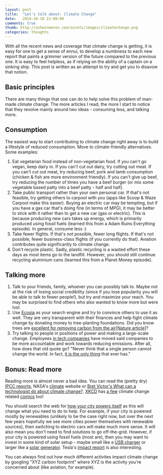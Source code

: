 ```yaml
---
layout: post
title:  "Let's talk about: Climate Change"
date:   2019-10-10 21:08:00
comments: true
thumb: http://ashwinmenon.com/assets/images/climatechange.png
categories: thoughts
---
```


With all the recent news and coverage that climate change is getting, it is easy for one to get a sense of ennui, to develop a numbness to each new report that paints a grimmer version of the future compared to the previous one. It is easy to feel helpless, as if relying on the ability of a captain on a sinking ship. This post is written as an attempt to try and get you to disavow that notion.

## Basic principles
There are many things that one can do to help solve this problem of man-made climate change. The more articles I read, the more I start to notice that they revolve mainly around two ideas - consuming less, and talking more.

## Consumption
The easiest way to start contributing to climate change right away is to build a lifestyle of reduced consumption. Move to climate-friendly alternatives. Some examples:
1. Eat vegetarian food instead of non-vegetarian food. If you can't go vegan, keep dairy in. If you can't cut out dairy, try cutting out meat. If you can't cut out meat, try reducing beef, pork and lamb consumption (chicken & fish are more environment friendly). If you can't give up beef, try reducing the number of times you have a beef burger (or mix some vegetable based patty into a beef patty - half and half).
2. Take public transport rather than your own personal car. If that's not feasible, try getting others to carpool with you (apps like Scoop & Waze Carpool make this easier). Buying an electric car may be tempting, but if you have a gas car that's doing fine (in terms of MPG), it may be better to stick with it rather than to get a new car (gas or electric). This is because producing new cars takes up energy, which is primarily produced using fossil fuels (learned this from a Adam Ruins Everything episode). In general, consume less :)
3. Take fewer flights. If that's not possible, fewer long flights. If that's not possible, fewer business-class flights (if you currently do that). Aviation contributes quite significantly to climate change.
4. Don't recycle plastic. Sadly, plastic recycling is a wasted effort these days as most items go to the landfill. However, you should still continue recycling aluminium cans (learned this from a Planet Money episode).

## Talking more
1. Talk to your friends, family, whoever you can possibly talk to. Maybe not at the risk of losing social credibility (since if you lose popularity you will be able to talk to fewer people!), but try and maximize your reach. You may be surprised to find others who also wanted to know more but were lost.
2. Use [Ecosia](www.ecosia.org) as your search engine and try to convince others to use it as well. They are very transparent with their finances and help fight climate change by donating money to tree-planting foundations. Did you know trees are [excellent for removing carbon from the air](https://blog.ecosia.org/how-trees-reduce-air-pollution-world-environment-day/)[[Nature article](https://www.nature.com/articles/srep29987)]?
3. Try talking to people in positions of power and making a large-scale change. Employees [in tech companies](https://twitter.com/AMZNforClimate) have moved said companies to be more accountable and work towards reducing emissions. After all, how does that old quote go? "Never think that a single person cannot change the world. In fact, [it is the only thing](https://twitter.com/nattyover/status/1175150366033420293) that ever has."

## Bonus: Read more
Reading more is almost never a bad idea. You can read the (pretty dry) [IPCC reports](https://www.ipcc.ch/reports/), NASA's [climate](climate.nasa.gov) website or [Bret Victor's What can a technologist do about climate change?](http://worrydream.com/ClimateChange/). [XKCD](https://xkcd.com/1732/) has [a few](https://xkcd.com/1321/) climate change related [comics](https://xkcd.com/1379/) too!

You should search the web for [how your city powers itself](https://lmgtfy.com/?q=how+does+seattle+get+its+power) as this will change what you need to do to help. For example, if your city is powered mostly by renewables (unlikely to be the case right now, but over the next few years hopefully we see more cities power themselves with renewable sources), then switching to electric cars will make much more sense. It will also mean you don't need to find solutions to go off-the-grid. However, if your city is powered using fossil fuels (most are), then you may want to invest in some kind of solar setup - maybe small like a [USB charger](https://smile.amazon.com/s?k=solar+powered+charger&ref=nb_sb_noss) or larger like a [solar generator](https://smile.amazon.com/s?k=solar+generator+jackery&ref=nb_sb_noss_2). Tesla's [impact report](https://www.tesla.com/ns_videos/tesla-impact-report-2019.pdf) is also interesting.

You can always find out how much different activites impact climate change by googling "XYZ carbon footprint" where XYZ is the activity you're concerned about (like aviation, for example).
